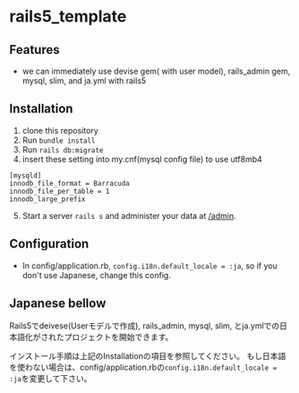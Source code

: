 # rails5_template

## Features
* we can immediately use devise gem( with user model), rails_admin gem, mysql, slim, and ja.yml with rails5

## Installation

1. clone this repository
2. Run `bundle install`
3. Run `rails db:migrate`
4. insert these setting into my.cnf(mysql config file) to use utf8mb4
```
[mysqld]
innodb_file_format = Barracuda
innodb_file_per_table = 1
innodb_large_prefix
``` 
5. Start a server `rails s` and administer your data at [/admin](http://localhost:3000/admin).

## Configuration
* In config/application.rb, `config.i18n.default_locale = :ja`, so if you don't use Japanese, change this config.


## Japanese bellow 
Rails5でdeivese(Userモデルで作成), rails_admin, mysql, slim, とja.ymlでの日本語化がされたプロジェクトを開始できます。

インストール手順は上記のInstallationの項目を参照してください。
もし日本語を使わない場合は、config/application.rbの`config.i18n.default_locale = :ja`を変更して下さい。